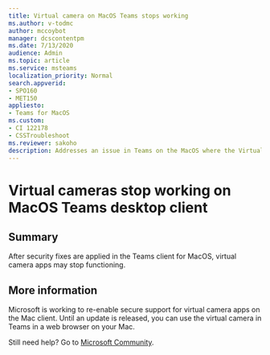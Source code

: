 ```yaml
---
title: Virtual camera on MacOS Teams stops working
ms.author: v-todmc
author: mccoybot
manager: dcscontentpm
ms.date: 7/13/2020
audience: Admin
ms.topic: article
ms.service: msteams
localization_priority: Normal
search.appverid:
- SPO160
- MET150
appliesto:
- Teams for MacOS
ms.custom: 
- CI 122178
- CSSTroubleshoot 
ms.reviewer: sakoho
description: Addresses an issue in Teams on the MacOS where the Virtual Camera stops working after a security update. 
---
```


# Virtual cameras stop working on MacOS Teams desktop client

## Summary

After security fixes are applied in the Teams client for MacOS, virtual camera apps may stop functioning.

## More information

Microsoft is working to re-enable secure support for virtual camera apps on the Mac client. Until an update is released, you can use the virtual camera in Teams in a web browser on your Mac.  


Still need help? Go to [Microsoft Community](https://answers.microsoft.com/).